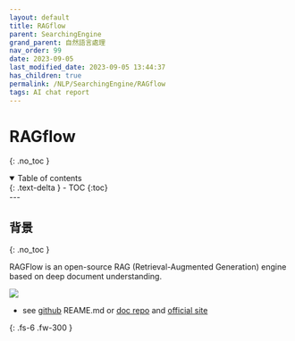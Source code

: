 ```yaml
---
layout: default
title: RAGflow
parent: SearchingEngine
grand_parent: 自然語言處理
nav_order: 99
date: 2023-09-05
last_modified_date: 2023-09-05 13:44:37
has_children: true
permalink: /NLP/SearchingEngine/RAGflow
tags: AI chat report
---
```


# RAGflow
{: .no_toc }

<details open markdown="block">
  <summary>
    Table of contents
  </summary>
  {: .text-delta }
- TOC
{:toc}
</details>
---

## 背景

{: .no_toc }

RAGFlow is an open-source RAG (Retrieval-Augmented Generation) engine based on deep document understanding. 

![](https://github.com/infiniflow/ragflow/raw/main/web/src/assets/logo-with-text.png)

- see [github](https://github.com/infiniflow/ragflow) REAME.md or [doc repo](https://github.com/infiniflow/ragflow-docs) and [official site](https://ragflow.io/docs/dev/)

{: .fs-6 .fw-300 }


